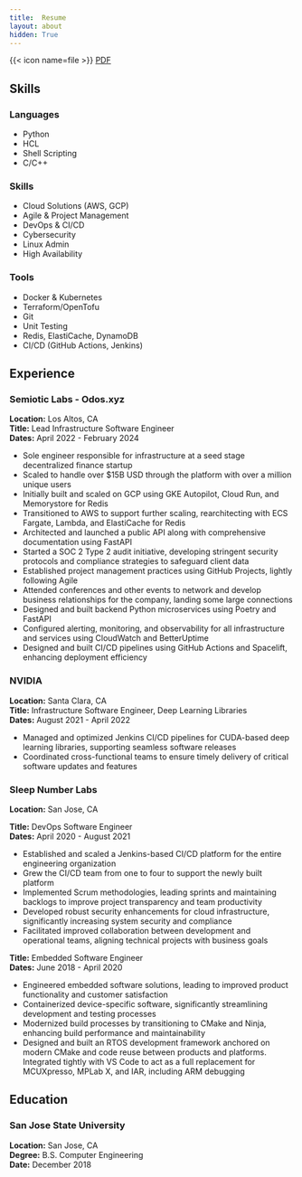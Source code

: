 ```yaml
---
title:  Resume
layout: about
hidden: True
---
```


{{< icon name=file >}} [PDF](/resume.pdf)

## Skills

### Languages
- Python
- HCL
- Shell Scripting
- C/C++

### Skills
- Cloud Solutions (AWS, GCP)
- Agile & Project Management
- DevOps & CI/CD
- Cybersecurity
- Linux Admin
- High Availability

### Tools
- Docker & Kubernetes
- Terraform/OpenTofu
- Git
- Unit Testing
- Redis, ElastiCache, DynamoDB
- CI/CD (GitHub Actions, Jenkins)

## Experience

### Semiotic Labs - Odos.xyz
**Location:** Los Altos, CA  
**Title:** Lead Infrastructure Software Engineer  
**Dates:** April 2022 - February 2024  

- Sole engineer responsible for infrastructure at a seed stage decentralized finance startup
- Scaled to handle over $15B USD through the platform with over a million unique users
- Initially built and scaled on GCP using GKE Autopilot, Cloud Run, and Memorystore for Redis
- Transitioned to AWS to support further scaling, rearchitecting with ECS Fargate, Lambda, and ElastiCache for Redis
- Architected and launched a public API along with comprehensive documentation using FastAPI
- Started a SOC 2 Type 2 audit initiative, developing stringent security protocols and compliance strategies to safeguard client data
- Established project management practices using GitHub Projects, lightly following Agile
- Attended conferences and other events to network and develop business relationships for the company, landing some large connections
- Designed and built backend Python microservices using Poetry and FastAPI
- Configured alerting, monitoring, and observability for all infrastructure and services using CloudWatch and BetterUptime
- Designed and built CI/CD pipelines using GitHub Actions and Spacelift, enhancing deployment efficiency

### NVIDIA
**Location:** Santa Clara, CA  
**Title:** Infrastructure Software Engineer, Deep Learning Libraries  
**Dates:** August 2021 - April 2022  

- Managed and optimized Jenkins CI/CD pipelines for CUDA-based deep learning libraries, supporting seamless software releases
- Coordinated cross-functional teams to ensure timely delivery of critical software updates and features

### Sleep Number Labs
**Location:** San Jose, CA  

**Title:** DevOps Software Engineer  
**Dates:** April 2020 - August 2021  

- Established and scaled a Jenkins-based CI/CD platform for the entire engineering organization
- Grew the CI/CD team from one to four to support the newly built platform
- Implemented Scrum methodologies, leading sprints and maintaining backlogs to improve project transparency and team productivity
- Developed robust security enhancements for cloud infrastructure, significantly increasing system security and compliance
- Facilitated improved collaboration between development and operational teams, aligning technical projects with business goals

**Title:** Embedded Software Engineer  
**Dates:** June 2018 - April 2020  

- Engineered embedded software solutions, leading to improved product functionality and customer satisfaction
- Containerized device-specific software, significantly streamlining development and testing processes
- Modernized build processes by transitioning to CMake and Ninja, enhancing build performance and maintainability
- Designed and built an RTOS development framework anchored on modern CMake and code reuse between products and platforms. Integrated tightly with VS Code to act as a full replacement for MCUXpresso, MPLab X, and IAR, including ARM debugging

## Education

### San Jose State University
**Location:** San Jose, CA  
**Degree:** B.S. Computer Engineering  
**Date:** December 2018
